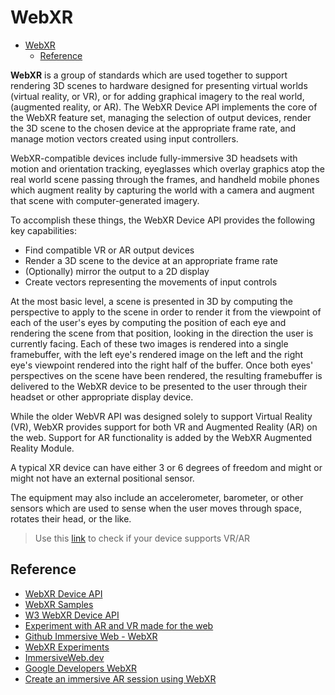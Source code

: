 # WebXR

- [WebXR](#webxr)
  - [Reference](#reference)

**WebXR** is a group of standards which are used together to support rendering 3D scenes to hardware designed for presenting virtual worlds (virtual reality, or VR), or for adding graphical imagery to the real world, (augmented reality, or AR). The WebXR Device API implements the core of the WebXR feature set, managing the selection of output devices, render the 3D scene to the chosen device at the appropriate frame rate, and manage motion vectors created using input controllers.

WebXR-compatible devices include fully-immersive 3D headsets with motion and orientation tracking, eyeglasses which overlay graphics atop the real world scene passing through the frames, and handheld mobile phones which augment reality by capturing the world with a camera and augment that scene with computer-generated imagery.

To accomplish these things, the WebXR Device API provides the following key capabilities:

- Find compatible VR or AR output devices
- Render a 3D scene to the device at an appropriate frame rate
- (Optionally) mirror the output to a 2D display
- Create vectors representing the movements of input controls

At the most basic level, a scene is presented in 3D by computing the perspective to apply to the scene in order to render it from the viewpoint of each of the user's eyes by computing the position of each eye and rendering the scene from that position, looking in the direction the user is currently facing. Each of these two images is rendered into a single framebuffer, with the left eye's rendered image on the left and the right eye's viewpoint rendered into the right half of the buffer. Once both eyes' perspectives on the scene have been rendered, the resulting framebuffer is delivered to the WebXR device to be presented to the user through their headset or other appropriate display device.

While the older WebVR API was designed solely to support Virtual Reality (VR), WebXR provides support for both VR and Augmented Reality (AR) on the web. Support for AR functionality is added by the WebXR Augmented Reality Module.

A typical XR device can have either 3 or 6 degrees of freedom and might or might not have an external positional sensor.

The equipment may also include an accelerometer, barometer, or other sensors which are used to sense when the user moves through space, rotates their head, or the like.

> Use this [link](https://immersive-web.github.io/webxr-samples/) to check if your device supports VR/AR

## Reference

- [WebXR Device API](https://developer.mozilla.org/en-US/docs/Web/API/WebXR_Device_API)
- [WebXR Samples](https://immersive-web.github.io/webxr-samples/)
- [W3 WebXR Device API](https://www.w3.org/TR/webxr/)
- [Experiment with AR and VR made for the web](https://blog.google/products/google-ar-vr/webxr-experiments/)
- [Github Immersive Web - WebXR](https://github.com/immersive-web/webxr)
- [WebXR Experiments](https://experiments.withgoogle.com/collection/webxr)
- [ImmersiveWeb.dev](https://immersiveweb.dev/)
- [Google Developers WebXR](https://developers.google.com/ar/develop/webxr)
- [Create an immersive AR session using WebXR](https://developers.google.com/ar/develop/webxr/hello-webxr)
